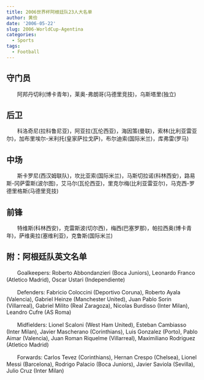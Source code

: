 ```yaml
---
title: 2006世界杯阿根廷队23人大名单
author: 黄俭
date: '2006-05-22'
slug: 2006-WorldCup-Agentina
categories:
  - Sports
tags:
  - Football
---
```


## **守门员**

　　阿邦丹切利(博卡青年)，莱奥-弗朗哥(马德里竞技)，乌斯塔里(独立)

## **后卫**

　　科洛奇尼(拉科鲁尼亚)，阿亚拉(瓦伦西亚)，海因策(曼联)，索林(比利亚雷亚尔)，加布里埃尔-米利托(皇家萨拉戈萨)，布尔迪索(国际米兰)，库弗雷(罗马)

## **中场**

　　斯卡罗尼(西汉姆联队)，坎比亚索(国际米兰)，马斯切拉诺(科林西安)，路易斯-冈萨雷斯(波尔图)，艾马尔(瓦伦西亚)，里克尔梅(比利亚雷亚尔)，马克西-罗德里格斯(马德里竞技)

## **前锋**

　　特维斯(科林西安)，克雷斯波(切尔西)，梅西(巴塞罗那)，帕拉西奥(博卡青年)，萨维奥拉(塞维利亚)，克鲁斯(国际米兰)

## **附：阿根廷队英文名单**

　　Goalkeepers: Roberto Abbondanzieri (Boca Juniors), Leonardo Franco (Atletico Madrid), Oscar Ustari (Independiente)

　　Defenders: Fabricio Coloccini (Deportivo Coruna), Roberto Ayala (Valencia), Gabriel Heinze (Manchester United), Juan Pablo Sorin (Villarreal), Gabriel Milito (Real Zaragoza), Nicolas Burdisso (Inter Milan), Leandro Cufre (AS Roma)

　　Midfielders: Lionel Scaloni (West Ham United), Esteban Cambiasso (Inter Milan), Javier Mascherano (Corinthians), Luis Gonzalez (Porto), Pablo Aimar (Valencia), Juan Roman Riquelme (Villarreal), Maximiliano Rodriguez (Atletico Madrid)

　　Forwards: Carlos Tevez (Corinthians), Hernan Crespo (Chelsea), Lionel Messi (Barcelona), Rodrigo Palacio (Boca Juniors), Javier Saviola (Sevilla), Julio Cruz (Inter Milan)